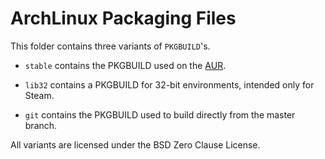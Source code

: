 # ArchLinux Packaging Files

This folder contains three variants of `PKGBUILD`'s.

- `stable` contains the PKGBUILD used on the [AUR](https://aur.archlinux.org/packages/libva-intel-driver-irql).

- `lib32` contains a PKGBUILD for 32-bit environments, intended only for Steam.

- `git` contains the PKGBUILD used to build directly from the master branch.

All variants are licensed under the BSD Zero Clause License.